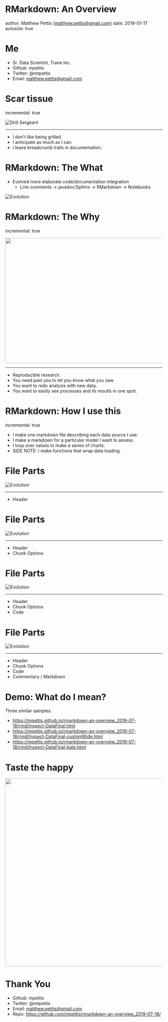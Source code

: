 RMarkdown: An Overview
========================================================
author: Matthew Pettis (matthew.pettis@gmail.com)
date: 2019-01-17
autosize: true

<style>
.small-code pre code {
  font-size: 1em;
}
</style>



Me
========================================================

- Sr. Data Scientist, Trane Inc.
- Github: mpettis
- Twitter: @mtpettis
- Email: matthew.pettis@gmail.com


Scar tissue
========================================================
incremental: true

![Drill Sergeant](rmarkdown-an-overview_2019-07-18-figure/drill-sergeant.jfif)

***

- I don't like being grilled.
- I anticipate as much as I can.
- I leave breadcrumb trails in documentation.


RMarkdown: The What
========================================================

- Evolved more elaborate code/documentation integration
    - Line comments -> javadoc/Sphinx -> RMarkdown -> Notebooks

![Evolution](rmarkdown-an-overview_2019-07-18-figure/Human-evolution-man-520x185.png)



RMarkdown: The Why
========================================================
incremental: true

<div align="center">
<img src="rmarkdown-an-overview_2019-07-18-figure/arrested-development_always-leave-a-note.gif" width=800 height=400>
</div>

***

- Reproducible research.
- You need past you to let you know what you saw.
- You want to redo analysis with new data.
- You want to easily see processes and its results in one spot.



RMarkdown: How I use this
========================================================
incremental: true

- I make one markdown file describing each data source I use.
- I make a markdown for a particular model I want to assess.
- I loop over values to make a series of charts.
- SIDE NOTE: I make functions that wrap data loading.




File Parts
========================================================
![Evolution](rmarkdown-an-overview_2019-07-18-figure/rmd-screenshot-header.JPG)

***

- Header



File Parts
========================================================
![Evolution](rmarkdown-an-overview_2019-07-18-figure/rmd-screenshot-chunkOptions.JPG)

***

- Header
- Chunk Options


File Parts
========================================================
![Evolution](rmarkdown-an-overview_2019-07-18-figure/rmd-screenshot-code.JPG)

***

- Header
- Chunk Options
- Code



File Parts
========================================================
![Evolution](rmarkdown-an-overview_2019-07-18-figure/rmd-screenshot-documentation.JPG)

***

- Header
- Chunk Options
- Code
- Commentary / Markdown





Demo: What do I mean?
========================================================

Three similar samples:

- https://mpettis.github.io/rmarkdown-an-overview_2019-07-18/rmd/Inspect-DataFinal.html
- https://mpettis.github.io/rmarkdown-an-overview_2019-07-18/rmd/Inspect-DataFinal-customWide.html
- https://mpettis.github.io/rmarkdown-an-overview_2019-07-18/rmd/Inspect-DataFinal-kate.html




Taste the happy
========================================================

<div align="center">
<img src="rmarkdown-an-overview_2019-07-18-figure/arrested-development_taste-the-happy.gif" width=800 height=600>
</div>




Thank You
========================================================

- Github: mpettis
- Twitter: @mtpettis
- Email: matthew.pettis@gmail.com
- Repo: https://github.com/mpettis/rmarkdown-an-overview_2019-07-18/
